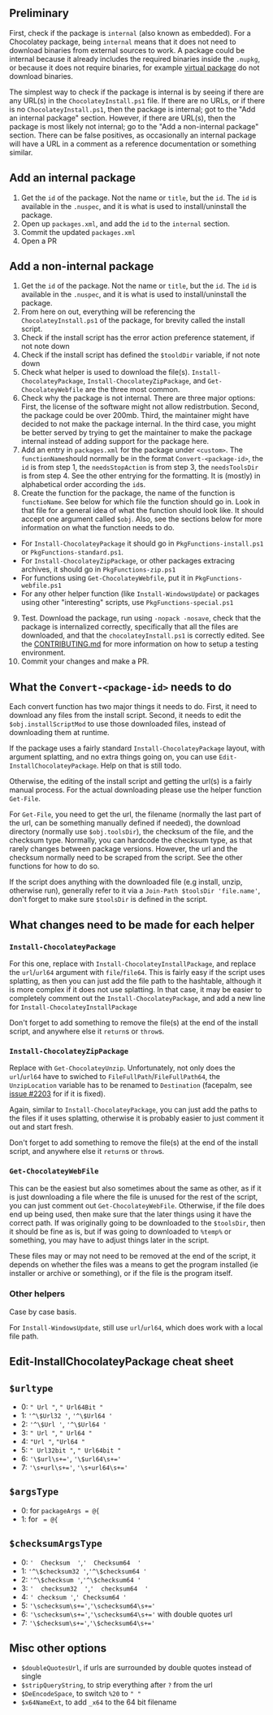 ## Preliminary

First, check if the package is `internal` (also known as embedded). For a Chocolatey package, being `internal` means that it does not need to download binaries from external sources to work.
A package could be internal because it already includes the required binaries inside the `.nupkg`, or because it does not require binaries, for example [virtual package](https://docs.chocolatey.org/en-us/faqs#what-is-the-difference-between-packages-no-suffix-as-compared-to.install.portable) do not download binaries.

The simplest way to check if the package is internal is by seeing if there are any URL(s) in the `ChocolateyInstall.ps1` file.
If there are no URLs, or if there is no `ChocolateyInstall.ps1`, then the package is internal; got to the "Add an internal package" section.
However, if there are URL(s), then the package is most likely not internal; go to the "Add a non-internal package" section.
There can be false positives, as occasionally an internal package will have a URL in a comment as a reference documentation or something similar.

## Add an internal package

1. Get the `id` of the package. Not the name or `title`, but the `id`. The `id` is available in the `.nuspec`, and it is what is used to install/uninstall the package.
2. Open up `packages.xml`, and add the `id` to the `internal` section.
3. Commit the updated `packages.xml`
4. Open a PR

## Add a non-internal package

1. Get the `id` of the package. Not the name or `title`, but the `id`. The `id` is available in the `.nuspec`, and it is what is used to install/uninstall the package.
2. From here on out, everything will be referencing the `ChocolateyInstall.ps1` of the package, for brevity called the install script.
3. Check if the install script has the error action preference statement, if not note down
4. Check if the install script has defined the `$tooldDir` variable, if not note down
5. Check what helper is used to download the file(s). `Install-ChocolateyPackage`, `Install-ChocolateyZipPackage`, and `Get-ChocolateyWebfile` are the three most common.
6. Check why the package is not internal. There are three major options: First, the license of the software might not allow redistrbution. Second, the package could be over 200mb. Third, the maintainer might have decided to not make the package internal. In the third case, you might be better served by trying to get the maintainer to make the package internal instead of adding support for the package here.
7. Add an entry in `packages.xml` for the package under `<custom>`. The `functionName`should normally be in the format `Convert-<package-id>`, the `id` is from step 1, the `needsStopAction` is from step 3, the `needsToolsDir` is from step 4. See the other entrying for the formatting. It is (mostly) in alphabetical order according the `id`s.
8. Create the function for the package, the name of the function is `functioName`. See below for which file the function should go in. Look in that file for a general idea of what the function should look like. It should accept one argument called `$obj`. Also, see the sections below for more information on what the function needs to do.
- For `Install-ChocolateyPackage` it should go in `PkgFunctions-install.ps1` or `PkgFunctions-standard.ps1`.
- For `Install-ChocolateyZipPackage`, or other packages extracing archives, it should go in `PkgFunctions-zip.ps1`
- For functions using `Get-ChocolateyWebfile`, put it in `PkgFunctions-webfile.ps1`
- For any other helper function (like `Install-WindowsUpdate`) or packages using other "interesting" scripts, use `PkgFunctions-special.ps1`
9. Test. Download the package, run using `-nopack -nosave`, check that the package is internalized correctly, specifically that all the files are downloaded, and that the `chocolateyInstall.ps1` is correctly edited. See the [CONTRIBUTING.md](https://github.com/TheCakeIsNaOH/choco-remixer/blob/master/CONTRIBUTING.md) for more information on how to setup a testing environment.
10. Commit your changes and make a PR.

## What the `Convert-<package-id>` needs to do

Each convert function has two major things it needs to do. First, it need to download any files from the install script. Second, it needs to edit the `$obj.installScriptMod` to use those downloaded files, instead of downloading them at runtime.

If the package uses a fairly standard `Install-ChocolateyPackage` layout, with argument splatting, and no extra things going on, you can use `Edit-InstallChocolateyPackage`. Help on that is still todo.

Otherwise, the editing of the install script and getting the url(s) is a fairly manual process. For the actual downloading please use the helper function `Get-File`.

For `Get-File`, you need to get the url, the filename (normally the last part of the url, can be something manually defined if needed), the download directory (normally use `$obj.toolsDir`), the checksum of the file, and the checksum type. Normally, you can hardcode the checksum type, as that rarely changes between package versions. However, the url and the checksum normally need to be scraped from the script. See the other functions for how to do so.

If the script does anything with the downloaded file (e.g install, unzip, otherwise run), generally refer to it via a `Join-Path $toolsDir 'file.name'`, don't forget to make sure `$toolsDir` is defined in the script.

## What changes need to be made for each helper

### `Install-ChocolateyPackage`

For this one, replace with `Install-ChocolateyInstallPackage`, and replace the `url`/`url64` argument with `file`/`file64`. This is fairly easy if the script uses splatting, as then you can just add the file path to the hashtable, although it is more complex if it does not use splatting. In that case, it may be easier to completely comment out the `Install-ChocolateyPackage`, and add a new line for `Install-ChocolateyInstallPackage`

Don't forget to add something to  remove the file(s) at the end of the install script, and anywhere else it `return`s or `throw`s.

### `Install-ChocolateyZipPackage`

Replace with `Get-ChocolateyUnzip`. Unfortunately, not only does the `url`/`url64` have to swiched to `FileFullPath`/`FileFullPath64`, the `UnzipLocation` variable has to be renamed to `Destination` (facepalm, see [issue #2203](https://github.com/chocolatey/choco/issues/2203) for if it is fixed).

Again, similar to `Install-ChocolateyPackage`, you can just add the paths to the files if it uses splatting, otherwise it is probably easier to just comment it out and start fresh.

Don't forget to add something to remove the file(s) at the end of the install script, and anywhere else it `return`s or `throw`s.

### `Get-ChocolateyWebFile`

This can be the easiest but also sometimes about the same as other, as if it is just downloading a file where the file is unused for the rest of the script, you can just comment out `Get-ChocolateyWebFile`. Otherwise, if the file does end up being used, then make sure that the later things using it have the correct path. If was originally going to be downloaded to the `$toolsDir`, then it should be fine as is, but if was going to downloaded to `%temp%` or something, you may have to adjust things later in the script.

These files may or may not need to be removed at the end of the script, it depends on whether the files was a means to get the program installed (ie installer or archive or something), or if the file is the program itself.

### Other helpers

Case by case basis.

For `Install-WindowsUpdate`, still use `url`/`url64`, which does work with a local file path.

## Edit-InstallChocolateyPackage cheat sheet

## `$urltype`
- 0: `" Url "`, `" Url64Bit "`
- 1: `'^\$Url32 '`, `'^\$Url64 '`
- 2: `'^\$Url '`, `'^\$Url64 '`
- 3: `" Url "`, `" Url64 "`
- 4: `"Url "`, `"Url64 "`
- 5: `" Url32bit "`, `" Url64bit "`
- 6: `'\$url\s+='`, `'\$url64\s+='`
- 7: `'\s+url\s+='`, `'\s+url64\s+='`

## `$argsType`
- 0: for `packageArgs = @{`
- 1: for ` = @{`

## `$checksumArgsType`
- 0: `'  Checksum  '`,`'  Checksum64  '`
- 1: `'^\$checksum32 '`,`'^\$checksum64 '`
- 2: `'^\$checksum '`,`'^\$checksum64 '`
- 3: `'  checksum32  '`,`'  checksum64  '`
- 4: `' checksum '`,`' Checksum64 '`
- 5: `'\schecksum\s+='`,`'\schecksum64\s+='`
- 6: `'\schecksum\s+='`,`'\schecksum64\s+='` with double quotes url
- 7: `'\$checksum\s+='`,`'\$checksum64\s+='`

## Misc other options
- `$doubleQuotesUrl`, if urls are surrounded by double quotes instead of single
- `$stripQueryString`, to strip everything after `?` from the url
- `$DeEncodeSpace`, to switch `%20` to `" "`
- `$x64NameExt`, to add `_x64` to the 64 bit filename
